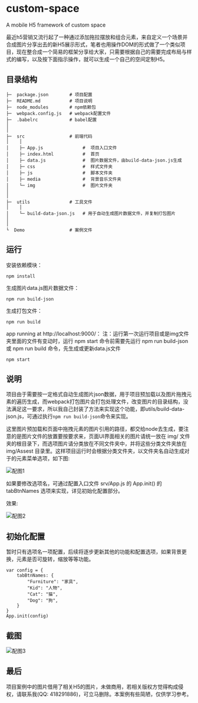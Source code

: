 # custom-space
A mobile H5 framework of custom space


最近h5营销又流行起了一种通过添加拖拉摆放和组合元素，来自定义一个场景并合成图片分享出去的新H5展示形式，笔者也用操作DOM的形式做了一个类似项目，现在整合成一个简易的框架分享给大家，只需要根据自己的需要完成布局与样式的编写，以及按下面指示操作，就可以生成一个自己的空间定制H5。
<!--more-->


## 目录结构

    ├─  package.json        # 项目配置
    ├─  README.md           # 项目说明
    ├─  node_modules        # npm依赖包
    ├─  webpack.config.js   # webpack配置文件
    ├─  .babelrc            # babel配置
    │
    │
    ├─  src                 # 前端代码
    │    │
    │    ├─ App.js               #  项目入口文件
    │    ├─ index.html           #  首页
    │    ├─ data.js              #  图片数据文件，由build-data-json.js生成
    │    ├─ css                  #  样式文件夹
    │    ├─ js                   #  脚本文件夹
    │    ├─ media                #  背景音乐文件夹 
    │    └─ img                  #  图片文件夹
    │
    │
    ├─  utils               # 工具文件
    │    │
    │    └─ build-data-json.js   # 用于自动生成图片数据文件，并复制打包图片
    │    
    │
    └  Demo                 # 案例文件


## 运行

安装依赖模块：
```
npm install
```

生成图片data.js图片数据文件：
```
npm run build-json
```

生成打包文件：
```
npm run build
```

app running at http://localhost:9000/：
注：运行第一次运行项目或是img文件夹里面的文件有变动时，运行 npm start 命令前需要先运行 npm run build-json 或 npm run build 命令，先生成或更新data.js文件
```
npm start
```

## 说明

项目由于需要按一定格式自动生成图片json数据，用于项目预加载以及图片拖拽元素的遍历生成，而webpack打包图片会打包处理文件，改变图片的目录结构，没法满足这一要求，所以我自己封装了方法来实现这个功能，即utils/build-data-json.js，可通过执行`npm run build-json`命令来实现。

这里图片预加载和页面中拖拽元素的图片引用的路径，都交给node去生成，要注意的是图片文件的放置要按要求来，页面UI界面相关的图片请统一放在 img/ 文件夹的根目录下，而选项图片请分类放在不同文件夹中，并将这些分类文件夹放在 img/Assest 目录里。这样项目运行时会根据分类文件夹，以文件夹名自动生成对于的元素菜单选项，如下图:


![配图1](/images/screenshot/img1.jpg "配图1")

如果要修改选项名，可通过配置入口文件 srv/App.js 的 App.init() 的 tabBtnNames 选项来实现，详见初始化配置部分。


效果:

 ![配图2](/images/screenshot/img2.jpg "配图2")

## 初始化配置

暂时只有选项名一项配置，后续将逐步更新其他的功能和配置选项，如果背景更换，元素是否可旋转，缩放等等功能。
```
var config = {
    tabBtnNames: {
        "Furniture": "家具",
        "Kid": "人物",
        "Cat": "猫",
        "Dog": "狗",
    }
}
App.init(config)
```

## 截图

 ![配图3](/images/screenshot/img3.jpg "配图3")


## 最后

项目案例中的图片借用了相关H5的图片，未做商用，若相关版权方觉得构成侵权，请联系我(QQ: 418291886)，可立马删除。本案例有些简陋，仅供学习参考。